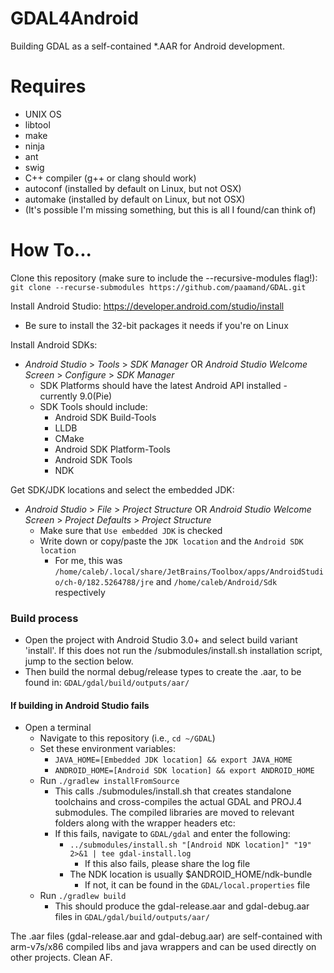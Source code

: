 # GDAL4Android
Building GDAL as a self-contained *.AAR for Android development.

# Requires
- UNIX OS
- libtool
- make
- ninja
- ant
- swig
- C++ compiler (g++ or clang should work)
- autoconf (installed by default on Linux, but not OSX)
- automake (installed by default on Linux, but not OSX)
- (It's possible I'm missing something, but this is all I found/can think of)

# How To...
Clone this repository (make sure to include the --recursive-modules flag!):  
     `git clone --recurse-submodules https://github.com/paamand/GDAL.git`

Install Android Studio: https://developer.android.com/studio/install
 - Be sure to install the 32-bit packages it needs if you're on Linux

Install Android SDKs:
 - *Android Studio* > *Tools* > *SDK Manager* OR *Android Studio Welcome Screen* > *Configure* > *SDK Manager*
     - SDK Platforms should have the latest Android API installed - currently 9.0(Pie)
     - SDK Tools should include:
         - Android SDK Build-Tools
         - LLDB
         - CMake
         - Android SDK Platform-Tools
         - Android SDK Tools
         - NDK

Get SDK/JDK locations and select the embedded JDK:
 - *Android Studio* > *File* > *Project Structure* OR *Android Studio Welcome Screen* > *Project Defaults* > *Project Structure*
     - Make sure that `Use embedded JDK` is checked
     - Write down or copy/paste the `JDK location` and the `Android SDK location`
         - For me, this was `/home/caleb/.local/share/JetBrains/Toolbox/apps/AndroidStudio/ch-0/182.5264788/jre` and `/home/caleb/Android/Sdk` respectively

### Build process
 - Open the project with Android Studio 3.0+ and select build variant 'install'. If this does not run the /submodules/install.sh installation script, jump to the section below.
 - Then build the normal debug/release types to create the .aar, to be found in: `GDAL/gdal/build/outputs/aar/`
#### If building in Android Studio fails
 - Open a terminal
     - Navigate to this repository (i.e., `cd ~/GDAL`)
     - Set these environment variables:
         - `JAVA_HOME=[Embedded JDK location] && export JAVA_HOME`
         - `ANDROID_HOME=[Android SDK location] && export ANDROID_HOME`
     - Run `./gradlew installFromSource`
         - This calls ./submodules/install.sh that creates standalone toolchains and cross-compiles the actual GDAL and PROJ.4 submodules. The compiled libraries are moved to relevant folders along with the wrapper headers etc:
         - If this fails, navigate to `GDAL/gdal` and enter the following:
             - `../submodules/install.sh "[Android NDK location]" "19" 2>&1 | tee gdal-install.log`
                 - If this also fails, please share the log file
             - The NDK location is usually $ANDROID_HOME/ndk-bundle
                - If not, it can be found in the `GDAL/local.properties` file
     - Run `./gradlew build`
         - This should produce the gdal-release.aar and gdal-debug.aar files in `GDAL/gdal/build/outputs/aar/`

The .aar files (gdal-release.aar and gdal-debug.aar) are self-contained with arm-v7s/x86 compiled libs and java wrappers and can be used directly on other projects. Clean AF.
